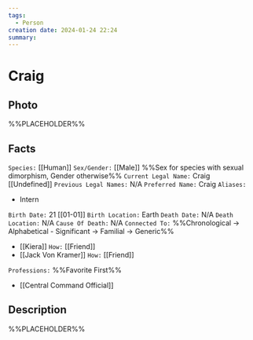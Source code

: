 ```yaml
---
tags:
  - Person
creation date: 2024-01-24 22:24
summary:
---
```

# Craig

## Photo

%%PLACEHOLDER%%

## Facts

`Species:` [[Human]]
`Sex/Gender:` [[Male]] %%Sex for species with sexual dimorphism, Gender otherwise%%
`Current Legal Name:` Craig [[Undefined]]
`Previous Legal Names:` N/A
`Preferred Name:` Craig
`Aliases:`
- Intern

`Birth Date:` 21 [[01-01]]
`Birth Location:` Earth
`Death Date:` N/A
`Death Location:` N/A
`Cause Of Death:` N/A
`Connected To:` %%Chronological -> Alphabetical - Significant -> Familial -> Generic%%
- [[Kiera]] `How:` [[Friend]]
- [[Jack Von Kramer]] `How:` [[Friend]]

`Professions:` %%Favorite First%%
- [[Central Command Official]]

## Description

%%PLACEHOLDER%%
